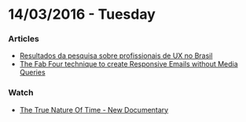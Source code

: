 # 14/03/2016 - Tuesday

### Articles

- [Resultados da pesquisa sobre profissionais de UX no Brasil](http://arquiteturadeinformacao.com/mercado-e-carreira/resultados-da-pesquisa-sobre-profissionais-de-ux-no-brasil/)
- [The Fab Four technique to create Responsive Emails without Media Queries](https://medium.freecodecamp.com/the-fab-four-technique-to-create-responsive-emails-without-media-queries-baf11fdfa848#.pjkiouwkj)

### Watch

- [The True Nature Of Time - New Documentary](https://www.youtube.com/watch?v=2TiQidGPHA4)